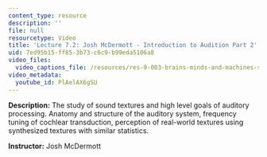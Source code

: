 ```yaml
---
content_type: resource
description: ''
file: null
resourcetype: Video
title: 'Lecture 7.2: Josh McDermott - Introduction to Audition Part 2'
uid: 7ed95b15-ff85-3b73-c6c9-b99eda5106a8
video_files:
  video_captions_file: /resources/res-9-003-brains-minds-and-machines-summer-course-summer-2015/unit-7.-audition-and-speech/lecture-7.2-josh-mcdermott-introduction-to-audition-part-2/PlAelAX6gSU.vtt
video_metadata:
  youtube_id: PlAelAX6gSU
---
```


**Description:** The study of sound textures and high level goals of auditory processing. Anatomy and structure of the auditory system, frequency tuning of cochlear transduction, perception of real-world textures using synthesized textures with similar statistics.

**Instructor:** Josh McDermott